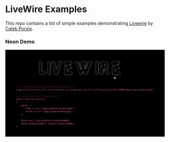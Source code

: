 # LiveWire Examples

This repo contains a list of simple examples demonstrating [Livewire](https://livewire-framework.com/) by [Caleb Porzio](https://twitter.com/calebporzio).

### Neon Demo

![Neon Demo](./docs/neon/livewire-neon.gif)
